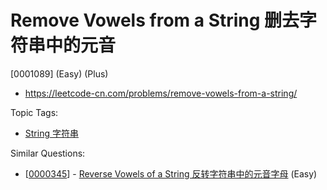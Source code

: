 # Remove Vowels from a String 删去字符串中的元音

[0001089] (Easy) (Plus)

- https://leetcode-cn.com/problems/remove-vowels-from-a-string/

Topic Tags:

- [String 字符串](https://leetcode-cn.com/tag/string/)

Similar Questions:

- [[0000345](https://leetcode-cn.com/problems/reverse-vowels-of-a-string/)] - [Reverse Vowels of a String 反转字符串中的元音字母](./0000345.reverse-vowels-of-a-string.md) (Easy)
